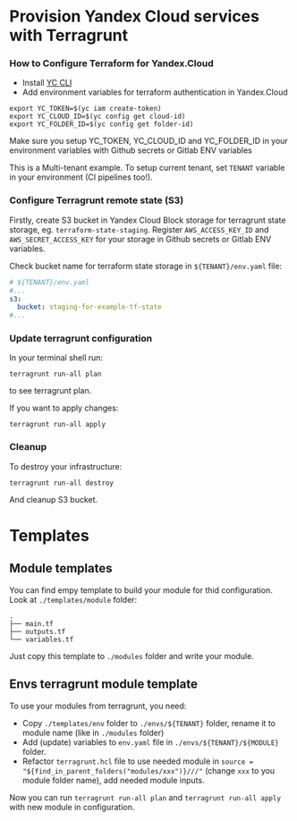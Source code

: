 # Provision Yandex Cloud services with Terragrunt

### How to Configure Terraform for Yandex.Cloud

- Install [YC CLI](https://cloud.yandex.com/docs/cli/quickstart)
- Add environment variables for terraform authentication in Yandex.Cloud

```
export YC_TOKEN=$(yc iam create-token)
export YC_CLOUD_ID=$(yc config get cloud-id)
export YC_FOLDER_ID=$(yc config get folder-id)
```

Make sure you setup YC_TOKEN, YC_CLOUD_ID and YC_FOLDER_ID in your environment variables with Github secrets or Gitlab ENV variables

This is a Multi-tenant example.
To setup current tenant, set `TENANT` variable in your environment (CI pipelines too!).

### Configure Terragrunt remote state (S3)

Firstly, create S3 bucket in Yandex Cloud Block storage for terragrunt state storage, eg. `terraform-state-staging`.
Register `AWS_ACCESS_KEY_ID` and `AWS_SECRET_ACCESS_KEY` for your storage in Github secrets or Gitlab ENV variables.

Check bucket name for terraform state storage in `${TENANT}/env.yaml` file:

```yaml
# ${TENANT}/env.yaml
#...
s3:
  bucket: staging-for-example-tf-state
#...
```

### Update terragrunt configuration

In your terminal shell run:

```shell
terragrunt run-all plan
```

to see terragrunt plan.

If you want to apply changes:

```shell
terragrunt run-all apply
```

### Cleanup

To destroy your infrastructure:
```shell
terragrunt run-all destroy
```
And cleanup S3 bucket.

# Templates

## Module templates

You can find empy template to build your module for thid configuration.
Look at `./templates/module` folder:

```
.
├── main.tf
├── outputs.tf
└── variables.tf
```

Just copy this template to `./modules` folder and write your module.

## Envs terragrunt module template

To use your modules from terragrunt, you need:

- Copy `./templates/env` folder to `./envs/${TENANT}` folder, rename it to module name (like in `./modules` folder) 
- Add (update) variables to `env.yaml` file in `./envs/${TENANT}/${MODULE}` folder.
- Refactor `terragrunt.hcl` file to use needed module in `source = "${find_in_parent_folders("modules/xxx")}///"` (change `xxx` to you module folder name), add needed module inputs.

Now you can run `terragrunt run-all plan` and `terragrunt run-all apply` with new module in configuration.